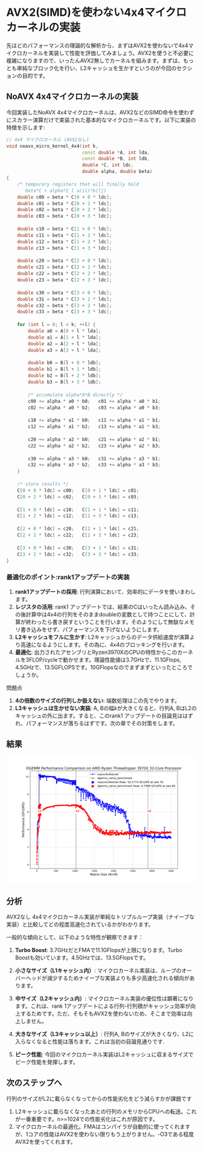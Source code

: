 # AVX2(SIMD)を使わない4x4マイクロカーネルの実装

先ほどのパフォーマンスの理論的な解析から、まずはAVX2を使わないで4x4マイクロカーネルを実装して性能を評価してみましょう。AVX2を使うと不必要に複雑になりますので、いったんAVX2無しでカーネルを組みます。まずは、もっとも単純なブロック化を行い、L2キャッシュを生かすというのが今回のセクションの目的です。

## NoAVX 4x4マイクロカーネルの実装

今回実装したNoAVX 4x4マイクロカーネルは、AVX2などのSIMD命令を使わずにスカラー演算だけで実装された基本的なマイクロカーネルです。以下に実装の特徴を示します:

```cpp
// 4x4 マイクロカーネル (AVX2なし)
void noavx_micro_kernel_4x4(int k,
                            const double *A, int lda,
                            const double *B, int ldb,
                            double *C, int ldc,
                            double alpha, double beta)
{
    /* temporary registers that will finally hold
       beta*C + alpha*Σ_l a(il)*b(lj)                                  */
    double c00 = beta * C[0 + 0 * ldc];
    double c01 = beta * C[0 + 1 * ldc];
    double c02 = beta * C[0 + 2 * ldc];
    double c03 = beta * C[0 + 3 * ldc];

    double c10 = beta * C[1 + 0 * ldc];
    double c11 = beta * C[1 + 1 * ldc];
    double c12 = beta * C[1 + 2 * ldc];
    double c13 = beta * C[1 + 3 * ldc];

    double c20 = beta * C[2 + 0 * ldc];
    double c21 = beta * C[2 + 1 * ldc];
    double c22 = beta * C[2 + 2 * ldc];
    double c23 = beta * C[2 + 3 * ldc];

    double c30 = beta * C[3 + 0 * ldc];
    double c31 = beta * C[3 + 1 * ldc];
    double c32 = beta * C[3 + 2 * ldc];
    double c33 = beta * C[3 + 3 * ldc];

    for (int l = 0; l < k; ++l) {
        double a0 = A[0 + l * lda];
        double a1 = A[1 + l * lda];
        double a2 = A[2 + l * lda];
        double a3 = A[3 + l * lda];

        double b0 = B[l + 0 * ldb];
        double b1 = B[l + 1 * ldb];
        double b2 = B[l + 2 * ldb];
        double b3 = B[l + 3 * ldb];

        /* accumulate alpha*A*B directly */
        c00 += alpha * a0 * b0;   c01 += alpha * a0 * b1;
        c02 += alpha * a0 * b2;   c03 += alpha * a0 * b3;

        c10 += alpha * a1 * b0;   c11 += alpha * a1 * b1;
        c12 += alpha * a1 * b2;   c13 += alpha * a1 * b3;

        c20 += alpha * a2 * b0;   c21 += alpha * a2 * b1;
        c22 += alpha * a2 * b2;   c23 += alpha * a2 * b3;

        c30 += alpha * a3 * b0;   c31 += alpha * a3 * b1;
        c32 += alpha * a3 * b2;   c33 += alpha * a3 * b3;
    }

    /* store results */
    C[0 + 0 * ldc] = c00;   C[0 + 1 * ldc] = c01;
    C[0 + 2 * ldc] = c02;   C[0 + 3 * ldc] = c03;

    C[1 + 0 * ldc] = c10;   C[1 + 1 * ldc] = c11;
    C[1 + 2 * ldc] = c12;   C[1 + 3 * ldc] = c13;

    C[2 + 0 * ldc] = c20;   C[2 + 1 * ldc] = c21;
    C[2 + 2 * ldc] = c22;   C[2 + 3 * ldc] = c23;

    C[3 + 0 * ldc] = c30;   C[3 + 1 * ldc] = c31;
    C[3 + 2 * ldc] = c32;   C[3 + 3 * ldc] = c33;
}
```

### 最適化のポイント:rank1アップデートの実装

1. **rank1アップデートの採用**: 行列演算において、効率的にデータを使いまわします。
2. **レジスタの活用**: rank1 アップデートでは、結果のCはいったん読み込み、その後計算中は4x4の行列をそのままdoubleの変数として持つことにして、計算が終わったら書き戻すということを行います。そのようにして無駄なメモリ書き込みをせず、パフォーマンスを下げないようにします。
3. **L2キャッシュをフルに生かす**: L2キャッシュからのデータ供給速度が演算より高速になるようにします。その為に、4x4のブロッキングを行います。
4. **最適化**: 出力されたアセンブリとRyzen3970XのCPUの特性からこのカーネルを3FLOP/cycleで動かせます。理論性能値は3.7GHzで、11.1GFlops, 4.5GHzで、13.5GFLOPSです。10GFlopsなのでまずまずといったところでしょうか。


問題点

1. **4の倍数のサイズの行列しか扱えない**: 端数処理はこの先でやります。
2. **L3キャッシュは生かせない実装**: A, Bの幅$`k`$が大きくなると、行列A, BはL2のキャッシュの外に出ます。すると、このrank1 アップデートの目論見ははずれ、パフォーマンスが落ちるはずです。次の章でその対策をします。

## 結果

![DGEMM ベンチマークプロット](13/dgemm_benchmark_comparison_plot.png)

## 分析

AVX2なし 4x4マイクロカーネル実装が単純なトリプルループ実装（ナイーブな実装）と比較してどの程度高速化されているかがわかります。

一般的な傾向として、以下のような特性が観察できます：

1. **Turbo Boost**: 3.7GHzだとFMAで11.1GFlopsが上限になります。Turbo Boostも効いています。4.5GHzでは、13.5GFlopsです。
2. **小さなサイズ（L1キャッシュ内）**: マイクロカーネル実装は、ループのオーバーヘッドが減少するためナイーブな実装よりも多少高速化される傾向があります。

3. **中サイズ（L2キャッシュ内）**: マイクロカーネル実装の優位性は顕著になります。これは、rank 1アップデートによる行列-行列積がキャッシュ効率が向上するためです。ただ、そもそもAVX2を使わないため、そこまで効率は向上しません。

4. **大きなサイズ（L3キャッシュ以上）**: 行列A, Bのサイズが大きくなり、L2に入らなくなると性能は落ちます。これは当初の目論見通りです.

5. **ピーク性能**: 今回のマイクロカーネル実装はL2キャッシュに収まるサイズでピーク性能を発揮します。
   
## 次のステップへ

行列のサイズがL2に載らなくなってからの性能劣化をどう減らすかが課題です
1. L2キャッシュに載らなくなったあとの行列のメモリからCPUへの転送。これが一番重要です。n>=1024での性能劣化はこれが原因です。
2. マイクロカーネルの最適化。FMAはコンパイラが自動的に使ってくれますが、1コアの性能はAVX2を使わない限りもう上がりません。-O3である程度AVX2を使ってくれます。
